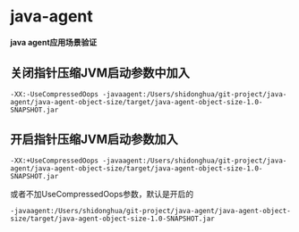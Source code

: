 # java-agent

**java agent应用场景验证**

## 关闭指针压缩JVM启动参数中加入
```
-XX:-UseCompressedOops -javaagent:/Users/shidonghua/git-project/java-agent/java-agent-object-size/target/java-agent-object-size-1.0-SNAPSHOT.jar
```

## 开启指针压缩JVM启动参数加入
```
-XX:+UseCompressedOops -javaagent:/Users/shidonghua/git-project/java-agent/java-agent-object-size/target/java-agent-object-size-1.0-SNAPSHOT.jar
```

或者不加UseCompressedOops参数，默认是开启的

```
-javaagent:/Users/shidonghua/git-project/java-agent/java-agent-object-size/target/java-agent-object-size-1.0-SNAPSHOT.jar
```

